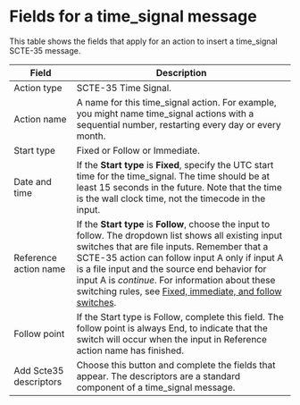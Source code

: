 # Fields for a time\_signal message<a name="schedule-fields-for-time-signal"></a>

This table shows the fields that apply for an action to insert a time\_signal SCTE\-35 message\.


| Field | Description | 
| --- | --- | 
| Action type | SCTE\-35 Time Signal\. | 
| Action name | A name for this time\_signal action\. For example, you might name time\_signal actions with a sequential number, restarting every day or every month\. | 
| Start type  | Fixed or Follow or Immediate\. | 
| Date and time |  If the **Start type** is **Fixed**, specify the UTC start time for the time\_signal\. The time should be at least 15 seconds in the future\. Note that the time is the wall clock time, not the timecode in the input\.  | 
| Reference action name |  If the **Start type** is **Follow**, choose the input to follow\. The dropdown list shows all existing input switches that are file inputs\. Remember that a SCTE\-35 action can follow input A only if input A is a file input and the source end behavior for input A is *continue*\. For information about these switching rules, see [Fixed, immediate, and follow switches](ips-switch-types.md)\.  | 
| Follow point | If the Start type is Follow, complete this field\. The follow point is always End, to indicate that the switch will occur when the input in Reference action name has finished\. | 
| Add Scte35 descriptors | Choose this button and complete the fields that appear\. The descriptors are a standard component of a time\_signal message\. | 